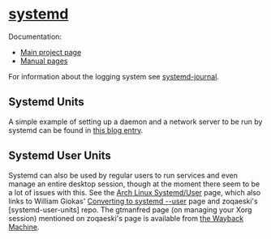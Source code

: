 [systemd]
=========

Documentation:
* [Main project page][systemd]
* [Manual pages][manpages]

For information about the logging system see
[systemd-journal](systemd-journal.md).


Systemd Units
-------------

A simple example of setting up a daemon and a network server to be run
by systemd can be found in [this blog entry][fabianlee].


Systemd User Units
------------------

Systemd can also be used by regular users to run services and even
manage an entire desktop session, though at the moment there seem to
be a lot of issues with this. See the [Arch Linux
Systemd/User][arch-systemd-user] page, which also links to William
Giokas' [Converting to systemd --user][kaisforza] page and zoqaeski's
[systemd-user-units] repo. The gtmanfred page (on managing your Xorg
session) mentioned on zoqaeski's page is available from [the Wayback
Machine][gtmanfred].



[systemd]: https://www.freedesktop.org/wiki/Software/systemd/
[manpages]: https://www.freedesktop.org/software/systemd/man/
[arch-systemd-user]: https://wiki.archlinux.org/index.php/Systemd/User
[kaisforza]: https://bitbucket.org/KaiSforza/systemd-user-units
[zoqaeski]: https://github.com/zoqaeski/systemd-user-units
[gtmanfred]: https://web.archive.org/web/20130205193653/http://blog.gtmanfred.com/?p=26
[fabianlee]: https://fabianlee.org/2017/05/21/golang-running-a-go-binary-as-a-systemd-service-on-ubuntu-16-04/
